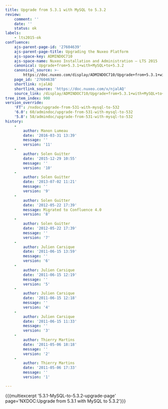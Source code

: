 ```yaml
---
title: Upgrade from 5.3.1 with MySQL to 5.3.2
review:
    comment: ''
    date: ''
    status: ok
labels:
    - lts2015-ok
confluence:
    ajs-parent-page-id: '27604639'
    ajs-parent-page-title: Upgrading the Nuxeo Platform
    ajs-space-key: ADMINDOC710
    ajs-space-name: Nuxeo Installation and Administration — LTS 2015
    canonical: Upgrade+from+5.3.1+with+MySQL+to+5.3.2
    canonical_source: >-
        https://doc.nuxeo.com/display/ADMINDOC710/Upgrade+from+5.3.1+with+MySQL+to+5.3.2
    page_id: '27604638'
    shortlink: njalAQ
    shortlink_source: 'https://doc.nuxeo.com/x/njalAQ'
    source_link: /display/ADMINDOC710/Upgrade+from+5.3.1+with+MySQL+to+5.3.2
tree_item_index: 900
version_override:
    'FT': /nxdoc/upgrade-from-531-with-mysql-to-532
    '6.0': 60/admindoc/upgrade-from-531-with-mysql-to-532
    '5.8': 58/admindoc/upgrade-from-531-with-mysql-to-532
history:
    -
        author: Manon Lumeau
        date: '2016-03-31 13:39'
        message: ''
        version: '11'
    -
        author: Solen Guitter
        date: '2015-12-29 10:55'
        message: ''
        version: '10'
    -
        author: Solen Guitter
        date: '2013-07-02 11:21'
        message: ''
        version: '9'
    -
        author: Solen Guitter
        date: '2012-05-22 17:39'
        message: Migrated to Confluence 4.0
        version: '8'
    -
        author: Solen Guitter
        date: '2012-05-22 17:39'
        message: ''
        version: '7'
    -
        author: Julien Carsique
        date: '2011-06-15 13:59'
        message: ''
        version: '6'
    -
        author: Julien Carsique
        date: '2011-06-15 12:19'
        message: ''
        version: '5'
    -
        author: Julien Carsique
        date: '2011-06-15 12:18'
        message: ''
        version: '4'
    -
        author: Julien Carsique
        date: '2011-06-15 11:33'
        message: ''
        version: '3'
    -
        author: Thierry Martins
        date: '2011-05-06 18:18'
        message: ''
        version: '2'
    -
        author: Thierry Martins
        date: '2011-05-06 17:33'
        message: ''
        version: '1'

---
```

{{{multiexcerpt '5.3.1-MySQL-to-5.3.2-upgrade-page' page='NXDOC:Upgrade from 5.3.1 with MySQL to 5.3.2'}}}

&nbsp;
